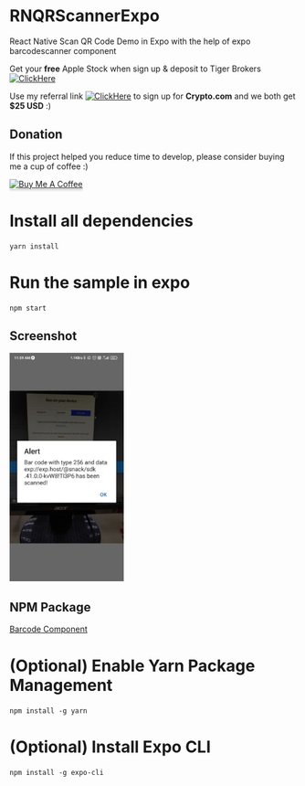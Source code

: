 # RNQRScannerExpo
React Native Scan QR Code Demo in Expo with the help of expo barcodescanner component

Get your **free** Apple Stock when sign up & deposit to Tiger Brokers
[![ClickHere](https://img.shields.io/badge/ClickMe-success?logo=Cliqz&?style=for-the-badge)](https://www.tigerbrokers.com.sg/activity/market/2022/welcome-sgp?template=AC1665389958774ybmreB&is_invite=true&utm_campaign=AC1665474511368tEOtbt&adcode=AC1665474511368tEOtbt&utm_medium=more_share&skin=1&edition=fundamental&shareID=fe086bba2a43a2b41bfc5bce405eea86&platform=android&account_display=standard&original_module=my_profile_activity&invite=E9WV2L&lang=en_US&utm_source=invite)

Use my referral link [![ClickHere](https://img.shields.io/badge/ClickMe-success?logo=Cliqz&?style=for-the-badge)](https://crypto.com/app/gmdvtgv38s) to sign up for **Crypto.com** and we both get **$25 USD** :)

## Donation

If this project helped you reduce time to develop, please consider buying me a cup of coffee :)

<a href="https://www.buymeacoffee.com/ongyishen" 
target="_blank">
<img src="https://www.buymeacoffee.com/assets/img/custom_images/orange_img.png" 
alt="Buy Me A Coffee" style="height: 41px !important;width: 174px !important;box-shadow: 0px 3px 2px 0px rgba(190, 190, 190, 0.5) !important;-webkit-box-shadow: 0px 3px 2px 0px rgba(190, 190, 190, 0.5) !important;" ></a>

# Install all dependencies
```
yarn install
```

# Run the sample in expo
```
npm start
```

## Screenshot
<img src="https://github.com/ongyishen/RNQRScannerExpo/blob/main/Sample.jpg?raw=true" width="200" height="400" />


## NPM Package
[Barcode Component](https://docs.expo.io/versions/v41.0.0/sdk/bar-code-scanner/)



# (Optional) Enable Yarn Package Management
```
npm install -g yarn
```

# (Optional) Install Expo CLI
```
npm install -g expo-cli
```
